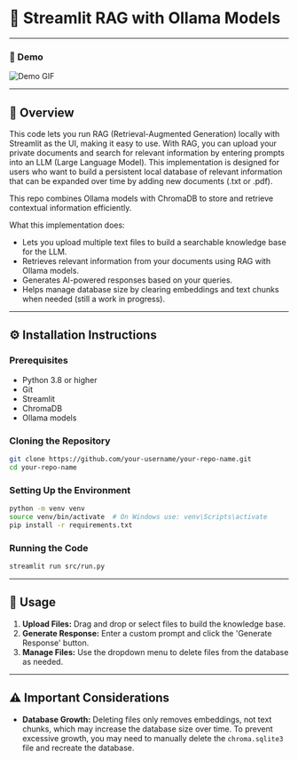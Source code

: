 # 🚀 Streamlit RAG with Ollama Models 

---

### 🎥 Demo 
![Demo GIF](https://github.com/DavidePanza/streamlit_RAG/blob/main/demo.gif)

---

## 📌 Overview
This code lets you run RAG (Retrieval-Augmented Generation) locally with Streamlit as the UI, making it easy to use. With RAG, you can upload your private documents and search for relevant information by entering prompts into an LLM (Large Language Model). This implementation is designed for users who want to build a persistent local database of relevant information that can be expanded over time by adding new documents (.txt or .pdf).


This repo combines Ollama models with ChromaDB to store and retrieve contextual information efficiently. 

What this implementation does:
- Lets you upload multiple text files to build a searchable knowledge base for the LLM.
- Retrieves relevant information from your documents using RAG with Ollama models.
- Generates AI-powered responses based on your queries.
- Helps manage database size by clearing embeddings and text chunks when needed (still a work in progress).

---

## ⚙️ Installation Instructions

### Prerequisites
- Python 3.8 or higher
- Git
- Streamlit
- ChromaDB
- Ollama models

### Cloning the Repository
```bash
git clone https://github.com/your-username/your-repo-name.git
cd your-repo-name
```

### Setting Up the Environment
```bash
python -m venv venv
source venv/bin/activate  # On Windows use: venv\Scripts\activate
pip install -r requirements.txt
```

### Running the Code
```bash
streamlit run src/run.py
```

---

## 📝 Usage
1. **Upload Files:** Drag and drop or select files to build the knowledge base.
2. **Generate Response:** Enter a custom prompt and click the 'Generate Response' button.
3. **Manage Files:** Use the dropdown menu to delete files from the database as needed.

---

## ⚠️ Important Considerations
- **Database Growth:** Deleting files only removes embeddings, not text chunks, which may increase the database size over time. To prevent excessive growth, you may need to manually delete the `chroma.sqlite3` file and recreate the database.


